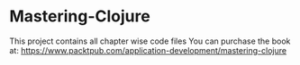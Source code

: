 # Mastering-Clojure
This project contains all chapter wise code files
You can purchase the book at: https://www.packtpub.com/application-development/mastering-clojure
